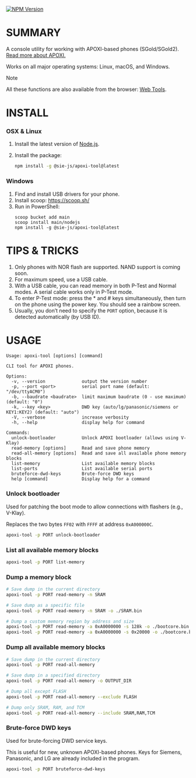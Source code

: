 [![NPM Version](https://img.shields.io/npm/v/%40sie-js%2Fapoxi-tool)](https://www.npmjs.com/package/@sie-js/apoxi-tool)

# SUMMARY

A console utility for working with APOXI-based phones (SGold/SGold2). [Read more about APOXI.](https://siemens-mobile-hacks.github.io/docs/panasonic/)

Works on all major operating systems: Linux, macOS, and Windows.

> [!NOTE]
> All these functions are also available from the browser: [Web Tools](https://siemens-mobile-hacks.github.io/web-tools/).

# INSTALL

### OSX & Linux
1. Install the latest version of [Node.js](https://nodejs.org/en/download/).
2. Install the package:

   ```bash
   npm install -g @sie-js/apoxi-tool@latest
   ```

### Windows
1. Find and install USB drivers for your phone.
2. Install scoop: https://scoop.sh/
3. Run in PowerShell:
   ```
   scoop bucket add main
   scoop install main/nodejs
   npm install -g @sie-js/apoxi-tool@latest
   ```

# TIPS & TRICKS

1. Only phones with NOR flash are supported. NAND support is coming soon.
2. For maximum speed, use a USB cable.
3. With a USB cable, you can read memory in both P-Test and Normal modes. A serial cable works only in P-Test mode.
4. To enter P-Test mode: press the \* and # keys simultaneously, then turn on the phone using the power key. You should see a rainbow screen.
5. Usually, you don’t need to specify the `PORT` option, because it is detected automatically (by USB ID).

# USAGE

```
Usage: apoxi-tool [options] [command]

CLI tool for APOXI phones.

Options:
  -v, --version              output the version number
  -p, --port <port>          serial port name (default: "/dev/ttyACM0")
  -b, --baudrate <baudrate>  limit maximum baudrate (0 - use maximum) (default: "0")
  -k, --key <key>            DWD key (auto/lg/panasonic/siemens or KEY1:KEY2) (default: "auto")
  -V, --verbose              increase verbosity
  -h, --help                 display help for command

Commands:
  unlock-bootloader          Unlock APOXI bootloader (allows using V-Klay)
  read-memory [options]      Read and save phone memory
  read-all-memory [options]  Read and save all available phone memory blocks
  list-memory                List available memory blocks
  list-ports                 List available serial ports
  bruteforce-dwd-keys        Brute-force DWD keys
  help [command]             Display help for a command
```

### Unlock bootloader

Used for patching the boot mode to allow connections with flashers (e.g., V-Klay).

Replaces the two bytes `FF02` with `FFFF` at address `0xA000000C`.

```bash
apoxi-tool -p PORT unlock-bootloader
```

### List all available memory blocks

```bash
apoxi-tool -p PORT list-memory
```

### Dump a memory block

```bash
# Save dump in the current directory
apoxi-tool -p PORT read-memory -n SRAM

# Save dump as a specific file
apoxi-tool -p PORT read-memory -n SRAM -o ./SRAM.bin

# Dump a custom memory region by address and size
apoxi-tool -p PORT read-memory -a 0xA0000000 -s 128k -o ./bootcore.bin
apoxi-tool -p PORT read-memory -a 0xA0000000 -s 0x20000 -o ./bootcore.bin
```

### Dump all available memory blocks

```bash
# Save dump in the current directory
apoxi-tool -p PORT read-all-memory

# Save dump in a specified directory
apoxi-tool -p PORT read-all-memory -o OUTPUT_DIR

# Dump all except FLASH
apoxi-tool -p PORT read-all-memory --exclude FLASH

# Dump only SRAM, RAM, and TCM
apoxi-tool -p PORT read-all-memory --include SRAM,RAM,TCM
```

### Brute-force DWD keys

Used for brute-forcing DWD service keys.

This is useful for new, unknown APOXI-based phones. Keys for Siemens, Panasonic, and LG are already included in the program.

```bash
apoxi-tool -p PORT bruteforce-dwd-keys
```
